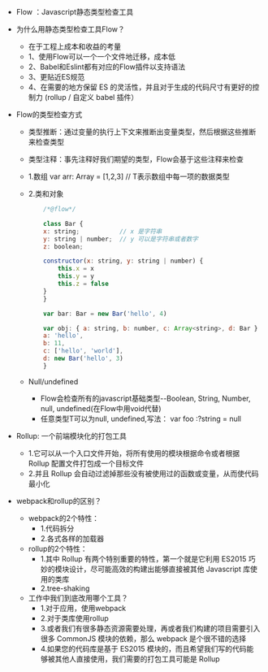 - Flow ：Javascript静态类型检查工具

- 为什么用静态类型检查工具Flow？
  - 在于工程上成本和收益的考量
  - 1、使用Flow可以一个一个文件地迁移，成本低
  - 2、Babel和Eslint都有对应的Flow插件以支持语法
  - 3、更贴近ES规范
  - 4、在需要的地方保留 ES 的灵活性，并且对于生成的代码尺寸有更好的控制力 (rollup / 自定义 babel 插件）

- Flow的类型检查方式
  - 类型推断：通过变量的执行上下文来推断出变量类型，然后根据这些推断来检查类型
  - 类型注释：事先注释好我们期望的类型，Flow会基于这些注释来检查

  - 1.数组  var arr: Array<number> = [1,2,3]  // T表示数组中每一项的数据类型
  - 2.类和对象  
    ```js
        /*@flow*/

        class Bar {
        x: string;           // x 是字符串
        y: string | number;  // y 可以是字符串或者数字
        z: boolean;

        constructor(x: string, y: string | number) {
            this.x = x
            this.y = y
            this.z = false
        }
        }

        var bar: Bar = new Bar('hello', 4)

        var obj: { a: string, b: number, c: Array<string>, d: Bar } = {
        a: 'hello',
        b: 11,
        c: ['hello', 'world'],
        d: new Bar('hello', 3)
        }
    ```

  - Null/undefined
    - Flow会检查所有的javascript基础类型--Boolean, String, Number, null, undefined(在Flow中用void代替)
    - 任意类型T可以为null, undefined,写法： var foo :?string = null

- Rollup: 一个前端模块化的打包工具
  - 1.它可以从一个入口文件开始，将所有使用的模块根据命令或者根据 Rollup 配置文件打包成一个目标文件
  - 2.并且 Rollup 会自动过滤掉那些没有被使用过的函数或变量，从而使代码最小化

- webpack和rollup的区别？
  - webpack的2个特性：
    - 1.代码拆分
    - 2.各式各样的加载器
  - rollup的2个特性：
    - 1.其中 Rollup 有两个特别重要的特性，第一个就是它利用 ES2015 巧妙的模块设计，尽可能高效的构建出能够直接被其他 Javascript 库使用的类库
    - 2.tree-shaking
  - 工作中我们到底改用哪个工具？
    - 1.对于应用，使用webpack
    - 2.对于类库使用rollup
    - 3.或者我们有很多静态资源需要处理，再或者我们构建的项目需要引入很多 CommonJS 模块的依赖，那么 webpack 是个很不错的选择
    - 4.如果您的代码库是基于 ES2015 模块的，而且希望我们写的代码能够被其他人直接使用，我们需要的打包工具可能是 Rollup
